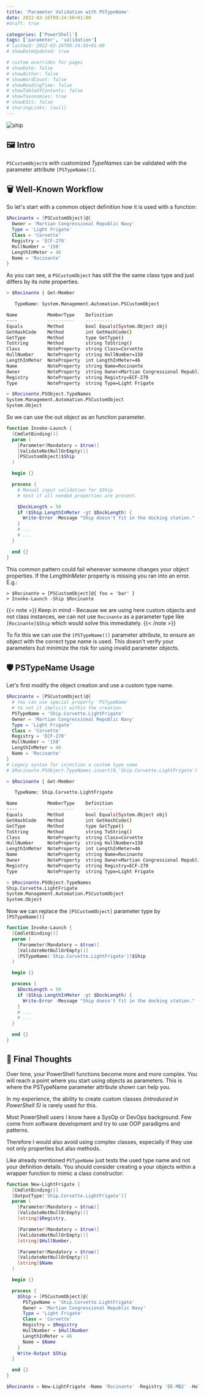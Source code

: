 ```yaml
---
title: 'Parameter Validation with PSTypeName'
date: 2022-03-16T09:24:56+01:00
#draft: true

categories: ['PowerShell']
tags: ['parameter', 'validation']
# lastmod: 2022-03-16T09:24:56+01:00
# showDateUpdated: true

# custom overrides for pages
# showDate: false
# showAuthor: false
# showWordCount: false
# showReadingTime: false
# showTableOfContents: false
# showTaxonomies: true
# showEdit: false
# sharingLinks: [null]
---
```


![ship](ship.jpg 'Photo by [Rod Long](https://unsplash.com/@rodlong) on [Unsplash](https://unsplash.com)')

## 🖼️ Intro

`PSCustomObject`s with customized _TypeNames_ can be validated with the parameter
attribute `[PSTypeName()]`.

## 🗑️ Well-Known Workflow

So let's start with a common object definition how it is used with a function:

```powershell
$Rocinante = [PSCustomObject]@{
  Owner = 'Martian Congressional Republic Navy'
  Type = 'Light Frigate'
  Class = 'Corvette'
  Registry = 'ECF-270'
  HullNumber = '158'
  LengthInMeter = 46
  Name = 'Rocinante'
}
```

As you can see, a `PSCustomObject` has still the the same class type and just differs by its note properties.

```bash
> $Rocinante | Get-Member

   TypeName: System.Management.Automation.PSCustomObject

Name           MemberType    Definition
----           ----------    ----------
Equals         Method        bool Equals(System.Object obj)
GetHashCode    Method        int GetHashCode()
GetType        Method        type GetType()
ToString       Method        string ToString()
Class          NoteProperty  string Class=Corvette
HullNumber     NoteProperty  string HullNumber=158
LengthInMeter  NoteProperty  int LengthInMeter=46
Name           NoteProperty  string Name=Rocinante
Owner          NoteProperty  string Owner=Martian Congressional Republic Navy
Registry       NoteProperty  string Registry=ECF-270
Type           NoteProperty  string Type=Light Frigate

> $Rocinante.PSObject.TypeNames
System.Management.Automation.PSCustomObject
System.Object
```

So we can use the out object as an function parameter.

```powershell
function Invoke-Launch {
  [CmdletBinding()]
  param (
    [Parameter(Mandatory = $true)]
    [ValidateNotNullOrEmpty()]
    [PSCustomObject]$Ship
  )

  begin {}

  process {
    # Manual input validation for $Ship
    # test if all needed properties are present.

    $DockLength = 50
    if ($Ship.LengthInMeter -gt $DockLength) {
      Write-Error -Message "Ship doesn't fit in the docking station." -ErrorAction 'Stop'
    }
    # ...
    # ...
  }

  end {}
}
```

This common pattern could fail whenever someone changes your object properties. If the _LengthInMeter_ property is missing you ran into an error. E.g.:

```console
> $Rocinante = [PSCustomObject]@{ foo = 'bar' }
> Invoke-Launch -Ship $Rocinante
```

{{< note >}}
Keep in mind - Because we are using here custom objects and not class instances, we can not use `Rocinante` as a parameter type like `[Rocinante]$Ship` which would solve this immediately.
{{< /note >}}

To fix this we can use the `[PSTypeName()]` parameter attribute, to ensure an object with the correct type name is used. This doesn't verify your parameters but minimize the risk for using invalid parameter objects.

## 🛡️ PSTypeName Usage

Let's first modify the object creation and use a custom type name.

```powershell
$Rocinante = [PSCustomObject]@{
  # You can use special property 'PSTypeName'
  # to set it implicit within the creation.
  PSTypeName = 'Ship.Corvette.LightFrigate'
  Owner = 'Martian Congressional Republic Navy'
  Type = 'Light Frigate'
  Class = 'Corvette'
  Registry = 'ECF-270'
  HullNumber = '158'
  LengthInMeter = 46
  Name = 'Rocinante'
}
# Legacy syntax for injection a custom type name
# $Rocinante.PSObject.TypeNames.insert(0,'Ship.Corvette.LightFrigate')
```

```bash
> $Rocinante | Get-Member

   TypeName: Ship.Corvette.LightFrigate

Name           MemberType    Definition
----           ----------    ----------
Equals         Method        bool Equals(System.Object obj)
GetHashCode    Method        int GetHashCode()
GetType        Method        type GetType()
ToString       Method        string ToString()
Class          NoteProperty  string Class=Corvette
HullNumber     NoteProperty  string HullNumber=158
LengthInMeter  NoteProperty  int LengthInMeter=46
Name           NoteProperty  string Name=Rocinante
Owner          NoteProperty  string Owner=Martian Congressional Republic Navy
Registry       NoteProperty  string Registry=ECF-270
Type           NoteProperty  string Type=Light Frigate

> $Rocinante.PSObject.TypeNames
Ship.Corvette.LightFrigate
System.Management.Automation.PSCustomObject
System.Object
```

Now we can replace the `[PSCustomObject]` parameter type by `[PSTypeName()]`

```powershell
function Invoke-Launch {
  [CmdletBinding()]
  param (
    [Parameter(Mandatory = $true)]
    [ValidateNotNullOrEmpty()]
    [PSTypeName('Ship.Corvette.LightFrigate')]$Ship
  )

  begin {}

  process {
    $DockLength = 50
    if ($Ship.LengthInMeter -gt $DockLength) {
      Write-Error -Message "Ship doesn't fit in the docking station." -ErrorAction 'Stop'
    }
    # ...
    # ...
  }

  end {}
}
```

## 💭 Final Thoughts

Over time, your PowerShell functions become more and more complex. You will reach a point where you start using
objects as parameters. This is where the PSTypeName parameter attribute shown can help you.

In my experience, the ability to create custom classes _(introduced in PowerShell 5)_ is rarely used for this.

Most PowerShell users I know have a SysOp or DevOps background. Few come from software development and try to use
OOP paradigms and patterns.

Therefore I would also avoid using complex classes, especially if they use not only properties but also methods.

Like already mentioned `PSTypeName` just tests the used type name and not your definition details.
You should consider creating a your objects within a wrapper function to mimic a class constructor:

```powershell
function New-LightFrigate {
  [CmdletBinding()]
  [OutputType('Ship.Corvette.LightFrigate')]
  param (
    [Parameter(Mandatory = $true)]
    [ValidateNotNullOrEmpty()]
    [string]$Registry,

    [Parameter(Mandatory = $true)]
    [ValidateNotNullOrEmpty()]
    [string]$HullNumber,

    [Parameter(Mandatory = $true)]
    [ValidateNotNullOrEmpty()]
    [string]$Name
  )

  begin {}

  process {
    $Ship = [PSCustomObject]@{
      PSTypeName = 'Ship.Corvette.LightFrigate'
      Owner = 'Martian Congressional Republic Navy'
      Type = 'Light Frigate'
      Class = 'Corvette'
      Registry = $Registry
      HullNumber = $HullNumber
      LengthInMeter = 46
      Name = $Name
    }
    Write-Output $Ship
  }

  end {}
}

$Rocinante = New-LightFrigate -Name 'Rocinante' -Registry 'DE-MB2' -HullNumber '158'
```
